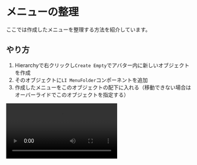 # メニューの整理

ここでは作成したメニューを整理する方法を紹介しています。

## やり方

1. Hierarchyで右クリックし`Create Empty`でアバター内に新しいオブジェクトを作成
2. そのオブジェクトに`LI MenuFolder`コンポーネントを追加
3. 作成したメニューをこのオブジェクトの配下に入れる（移動できない場合はオーバーライドでこのオブジェクトを指定する）

<video controls="controls" src="/images/ja/tutorial/menu.webm" />

## Modular Avatarで管理する

このツールのコンポーネントを付けたオブジェクトは`MA Menu Group`の中に入れたときに自動的に対応する`MA Menu Item`が生成されます。もしオブジェクトを移動できない場合は`MA Menu Group`の中に新規の`MA Menu Item`を作成し、移動できないオブジェクトの`オーバーライド (Modular Avatar)`に作成した`MA Menu Item`を設定してください。
